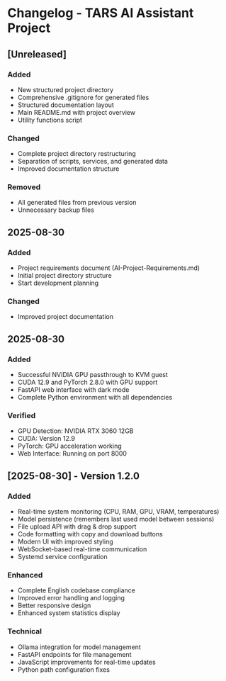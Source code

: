 # Changelog - TARS AI Assistant Project

## [Unreleased]
### Added
- New structured project directory
- Comprehensive .gitignore for generated files
- Structured documentation layout
- Main README.md with project overview
- Utility functions script

### Changed
- Complete project directory restructuring
- Separation of scripts, services, and generated data
- Improved documentation structure

### Removed
- All generated files from previous version
- Unnecessary backup files

## 2025-08-30
### Added
- Project requirements document (AI-Project-Requirements.md)
- Initial project directory structure
- Start development planning

### Changed
- Improved project documentation

## 2025-08-30
### Added
- Successful NVIDIA GPU passthrough to KVM guest
- CUDA 12.9 and PyTorch 2.8.0 with GPU support
- FastAPI web interface with dark mode
- Complete Python environment with all dependencies

### Verified
- GPU Detection: NVIDIA RTX 3060 12GB
- CUDA: Version 12.9
- PyTorch: GPU acceleration working
- Web Interface: Running on port 8000
## [2025-08-30] - Version 1.2.0
### Added
- Real-time system monitoring (CPU, RAM, GPU, VRAM, temperatures)
- Model persistence (remembers last used model between sessions)
- File upload API with drag & drop support
- Code formatting with copy and download buttons
- Modern UI with improved styling
- WebSocket-based real-time communication
- Systemd service configuration

### Enhanced
- Complete English codebase compliance
- Improved error handling and logging
- Better responsive design
- Enhanced system statistics display

### Technical
- Ollama integration for model management
- FastAPI endpoints for file management
- JavaScript improvements for real-time updates
- Python path configuration fixes
